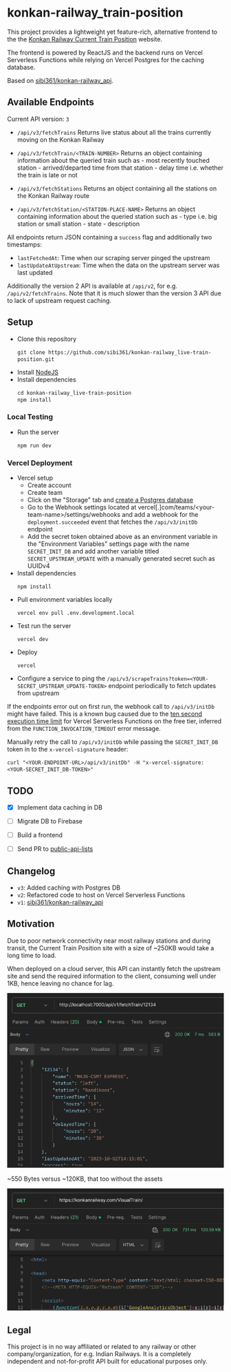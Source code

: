 # konkan-railway_train-position

This project provides a lightweight yet feature-rich, alternative frontend to the the [Konkan Railway Current Train Position](https://konkanrailway.com/VisualTrain/) website.

The frontend is powered by ReactJS and the backend runs on Vercel Serverless Functions while relying on Vercel Postgres for the caching database.

Based on [sibi361/konkan-railway_api](https://github.com/sibi361/konkan-railway_api).


## Available Endpoints

Current API version: `3`

- `/api/v3/fetchTrains`
    Returns live status about all the trains currently moving on the Konkan Railway

- `/api/v3/fetchTrain/<TRAIN-NUMBER>`
    Returns an object containing information about the queried train such as
        - most recently touched station
        - arrived/departed time from that station
        - delay time i.e. whether the train is late or not

- `/api/v3/fetchStations`
    Returns an object containing all the stations on the Konkan Railway route

- `/api/v3/fetchStation/<STATION-PLACE-NAME>`
     Returns an object containing information about the queried station such as
        - type i.e. big station or small station
        - state
        - description

All endpoints return JSON containing a `success` flag and additionally two timestamps:

- `lastFetchedAt`: Time when our scraping server pinged the upstream
- `lastUpdateAtUpstream`: Time when the data on the upstream server was last updated

Additionally the version 2 API is available at `/api/v2`, for e.g. `/api/v2/fetchTrains`. Note that it is much slower than the version 3 API due to lack of upstream request caching.


## Setup


- Clone this repository
    ```
    git clone https://github.com/sibi361/konkan-railway_live-train-position.git
    ```
- Install [NodeJS](https://nodejs.org/en/download)
- Install dependencies
    ```
    cd konkan-railway_live-train-position
    npm install
    ```

### Local Testing

- Run the server
    ```
    npm run dev
    ```

### Vercel Deployment

- Vercel setup
    - Create account
    - Create team
    - Click on the "Storage" tab and [create a Postgres database](https://vercel.com/docs/storage/vercel-postgres/quickstart)
    - Go to the Webhook settings located at vercel[.]com/teams/&lt;your-team-name&gt;/settings/webhooks and add a webhook for the `deployment.succeeded` event that fetches the `/api/v3/initDb` endpoint
    - Add the secret token obtained above as an environment variable in the "Environment Variables" settings page with the name `SECRET_INIT_DB` and add another variable titled `SECRET_UPSTREAM_UPDATE` with a manually generated secret such as UUIDv4
- Install dependencies
    ```
    npm install
    ```
- Pull environment variables locally
    ```
    vercel env pull .env.development.local
    ```
- Test run the server
    ```
    vercel dev
    ```
- Deploy
    ```
    vercel
    ```
- Configure a service to ping the `/api/v3/scrapeTrains?token=<YOUR-SECRET_UPSTREAM_UPDATE-TOKEN>` endpoint periodically to fetch updates from upstream

If the endpoints error out on first run, the webhook call to `/api/v3/initDb` might have failed. This is a known bug caused due to the [ten second execution time limit](https://vercel.com/docs/functions/serverless-functions/runtimes#max-duration) for Vercel Serverless Functions on the free tier, inferred from the `FUNCTION_INVOCATION_TIMEOUT` error message.

Manually retry the call to `/api/v3/initDb` while passing the `SECRET_INIT_DB` token in to the `x-vercel-signature` header:
```
curl "<YOUR-ENDPOINT-URL>/api/v3/initDb" -H "x-vercel-signature: <YOUR-SECRET_INIT_DB-TOKEN>"
```


## TODO

- [x] Implement data caching in DB
- [ ] Migrate DB to Firebase
- [ ] Build a frontend
- [ ] Send PR to [public-api-lists](https://github.com/public-api-lists/public-api-lists)


## Changelog

- `v3`: Added caching with Postgres DB
- `v2`: Refactored code to host on Vercel Serverless Functions
- `v1`: [sibi361/konkan-railway_api](https://github.com/sibi361/konkan-railway_api)


## Motivation

Due to poor network connectivity near most railway stations and during transit, the Current Train Position site with a size of ~250KB would take a long time to load.

When deployed on a cloud server, this API can instantly fetch the upstream site and send the required information to the client, consuming well under 1KB, hence leaving no chance for lag.

![postman_api_test_screenshot](./images/postman_screenshot.png)

~550 Bytes versus ~120KB, that too without the assets

![official_website_screenshot](./images/official_website_screnshot.png)


## Legal

This project is in no way affiliated or related to any railway or other company/organization, for e.g. Indian Railways. It is a completely independent and not-for-profit API built for educational purposes only.
